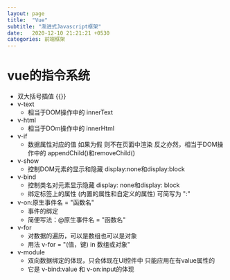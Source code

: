 ```yaml
---
layout: page
title:  "Vue"
subtitle: "渐进式Javascript框架"
date:   2020-12-10 21:21:21 +0530
categories: 前端框架
---
```


# vue的指令系统
- 双大括号插值 {{}}
- v-text 
    - 相当于DOM操作中的 innerText
- v-html 
    - 相当于DOm操作中的 innerHtml
- v-if 
    - 数据属性对应的值 如果为假 则不在页面中渲染 反之亦然，相当于DOM操作中的 appendChild()和removeChild()
- v-show 
    - 控制DOM元素的显示和隐藏 display:none和display:block
- v-bind 
    - 控制类名对元素显示隐藏 display: none和display: block 
    - 绑定标签上的属性 (内置的属性和自定义的属性) 可简写为 ":"
- v-on:原生事件名 = "函数名"
    - 事件的绑定
    - 简便写法：@原生事件名 = "函数名"
- v-for
    - 对数据的遍历，可以是数组也可以是对象
    - 用法 v-for = "(值，键) in 数组或对象"
- v-module
    - 双向数据绑定的体现，只会体现在UI控件中 只能应用在有value属性的
    - 它是 v-bind:value 和 v-on:input的体现